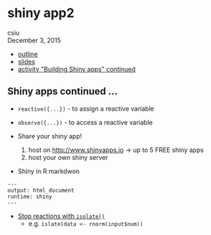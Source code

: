 # shiny app2
csiu  
December 3, 2015  
- [outline](http://stat545-ubc.github.io/cm112_shiny.html)
- [slides](https://docs.google.com/presentation/d/1dXhqqsD7dPOOdcC5Y7RW--dEU7UfU52qlb0YD3kKeLw/edit)
- [activity "Building Shiny apps" continued](http://stat545-ubc.github.io/shiny01_activity.html)

## Shiny apps continued ...
- `reactive({...})` - to assign a reactive variable
- `observe({...})` - to access a reactive variable

- Share your shiny app!
    1. host on http://www.shinyapps.io -> up to 5 FREE shiny apps
    2. host your own shiny server

- Shiny in R markdwon
```
---
output: html_document
runtime: shiny
---
```

- [Stop reactions with `isolate()`](http://shiny.rstudio.com/articles/isolation.html)
    - e.g. `islate(data <- rnorm(input$num))`
